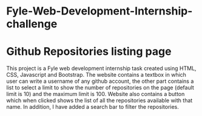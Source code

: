 # Fyle-Web-Development-Internship-challenge
# Github Repositories listing page
This project is a Fyle web development internship task created using HTML, CSS, Javascript and Bootstrap. The website contains a textbox in which user can write a username of any github account, the other part contains a list to select a limit to show the number of repositories on the page (default limit is 10) and the maximum limit is 100. Website also contains a button which when clicked shows the list of all the repositories available with that name. In addition, I have added a search bar to filter the repositories. 
